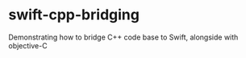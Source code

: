 # swift-cpp-bridging
Demonstrating how to bridge C++ code base to Swift, alongside with objective-C
